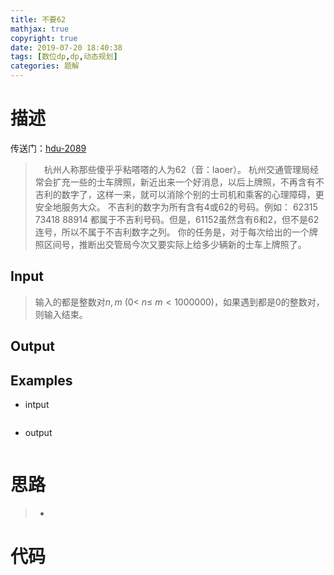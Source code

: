 ```yaml
---
title: 不要62
mathjax: true
copyright: true
date: 2019-07-20 18:40:38
tags: [数位dp,dp,动态规划]
categories: 题解
---
```

# 描述
传送门：[hdu-2089](http://acm.hdu.edu.cn/showproblem.php?pid=2089)

>&emsp;杭州人称那些傻乎乎粘嗒嗒的人为62（音：laoer）。
杭州交通管理局经常会扩充一些的士车牌照，新近出来一个好消息，以后上牌照，不再含有不吉利的数字了，这样一来，就可以消除个别的士司机和乘客的心理障碍，更安全地服务大众。
不吉利的数字为所有含有4或62的号码。例如：
62315 73418 88914
都属于不吉利号码。但是，61152虽然含有6和2，但不是62连号，所以不属于不吉利数字之列。
你的任务是，对于每次给出的一个牌照区间号，推断出交管局今次又要实际上给多少辆新的士车上牌照了。

<!--more-->
## Input
> 输入的都是整数对$n, m\ (0<\ n ≤\ m<1000000)$，如果遇到都是0的整数对，则输入结束。

## Output
>

## Examples
* intput
```c++

```
* output
```c++

```

# 思路
>* 

# 代码
```c++

```
